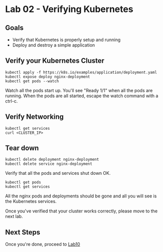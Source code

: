 # Lab 02 - Verifying Kubernetes

## Goals

* Verify that Kubernetes is properly setup and running
* Deploy and destroy a simple application

## Verify your Kubernetes Cluster

```
kubectl apply -f https://k8s.io/examples/application/deployment.yaml
kubectl expose deploy nginx-deployment
kubectl get pods --watch
```

Watch all the pods start up. You'll see "Ready 1/1" when all the pods are running.
When the pods are all started, escape the watch command with a ctrl-c.

## Verify Networking

```
kubectl get services
curl <CLUSTER_IP>
```

## Tear down

```
kubectl delete deployment nginx-deployment
kubectl delete service nginx-deployment
```

Verify that all the pods and services shut down OK.
```
kubectl get pods
kubectl get services
```
All the nginx pods and deployments should be gone and all you will see is the Kubernetes services.

Once you've verified that your cluster works correctly, please move to the next lab.

## Next Steps

Once you're done, proceed to [Lab10](Lab10.md)
